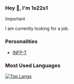 ### Hey 🫧, I'm 1s22s1

> [!IMPORTANT]
> I am currently looking for a job.

### Personalities

- [INFP-T](https://www.16personalities.com/ja/infp%E5%9E%8B%E3%81%AE%E6%80%A7%E6%A0%BC)

### Most Used Languages

[![Top Langs](https://github-readme-stats.vercel.app/api/top-langs/?username=1s22s1)](https://github.com/mo-ri-regen/github-readme-stats)
